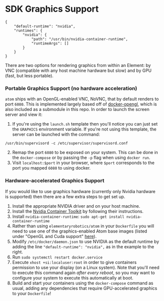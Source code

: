 # SDK Graphics Support
```
{
    "default-runtime": "nvidia",
    "runtimes": {
        "nvidia": {
            "path": "/usr/bin/nvidia-container-runtime",
            "runtimeArgs": []
        }
    }
}
```

There are two options for rendering graphics from within an Element: by VNC (compatible with any host machine hardware but slow) and by GPU (fast, but less portable).

### Portable Graphics Support (no hardware acceleration)

`atom` ships with an OpenGL-enabled VNC, NoVNC, that by default renders to port `6080`. This is implemented largely based off of [docker-opengl](https://github.com/thewtex/docker-opengl), which is also included as a submodule in this repo. In order to launch the screen server and view it:

1. If you're using the `launch.sh` template then you'll notice you can just set the `GRAPHICS` environment variable. If you're not using this template, the server can be launched with the command:
```
/usr/bin/supervisord -c /etc/supervisor/supervisord.conf
```
2. Remap the port `6080` to be exposed on your system. This can be done in the `docker-compose` or by passing the `-p` flag when using `docker run`.
3. Visit `localhost:$port` in your browser, where `$port` corresponds to the port you mapped `6080` to using docker.

### Hardware-accelerated Graphics Support

If you would like to use graphics hardware (currently only Nvidia hardware is supported) then there are a few extra steps to get set up.

1. Install the appropriate NVIDIA driver and on your host machine.
2. Install the [Nvidia Container Toolkit](https://github.com/NVIDIA/nvidia-docker) by following their instructions.
3. Install `nvidia-container-runtime`: `sudo apt-get install nvidia-container-runtime`
4. Rather than using `elementaryrobotics/atom` in your `Dockerfile` you will need to use one of the graphics-enabled Atom base images (listed under "OpenGL and Cuda support" [here](https://github.com/elementary-robotics/atom)).
5. Modify `/etc/docker/daemon.json` to use NVIDIA as the default runtime by adding the line `"default-runtime": "nvidia",` as in the example to the right.
6. Run `sudo systemctl restart docker.service`
7. Execute `xhost +si:localuser:root` in order to give containers permission to use your display (on a Linux system).
Note that you'll need to execute this command again _after every reboot_, so you may want to configure your system to execute this automatically at boot.
9. Build and start your containers using the `docker-compose` command as usual, adding any dependencies that require GPU-accelerated graphics to your `Dockerfile`!
